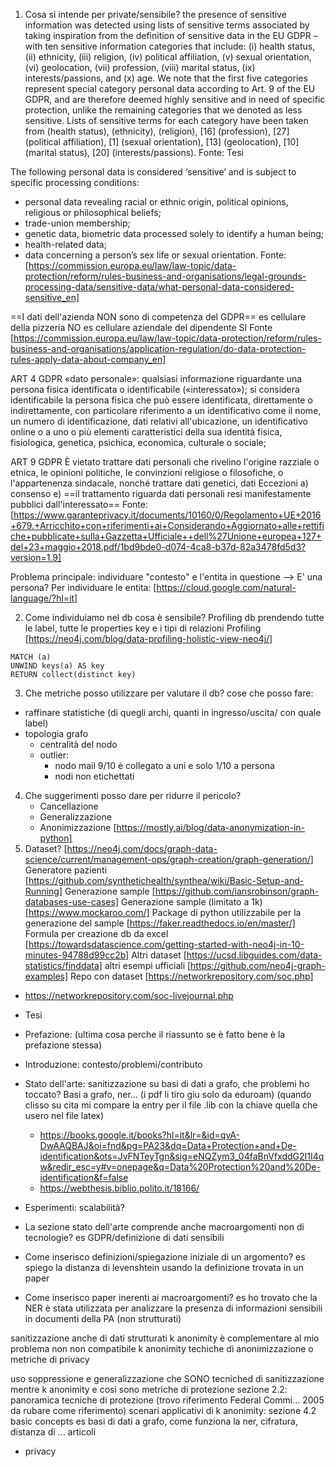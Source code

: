 1. Cosa si intende per private/sensibile?
the presence of sensitive information was detected using lists of sensitive terms associated by taking inspiration from the definition of sensitive data in the EU GDPR – with ten sensitive information categories that include: (i) health status, (ii) ethnicity, (iii) religion, (iv) political affiliation, (v) sexual orientation, (vi) geolocation, (vii) profession, (viii) marital status, (ix) interests/passions, and (x) age. 
We note that the first five categories represent special category personal data according to Art. 9 of the EU GDPR, and are therefore deemed highly sensitive and in need of specific protection, unlike the remaining categories that we denoted as less sensitive. Lists of sensitive terms for each category have been taken from (health status), (ethnicity), (religion), [16] (profession), [27] (political affiliation), [1] (sexual orientation), [13] (geolocation), [10] (marital status), [20] (interests/passions).
Fonte: Tesi 

The following personal data is considered ‘sensitive’ and is subject to specific processing conditions:
- personal data revealing racial or ethnic origin, political opinions, religious or philosophical beliefs;
- trade-union membership;
- genetic data, biometric data processed solely to identify a human being;
- health-related data;
- data concerning a person’s sex life or sexual orientation.
Fonte: [https://commission.europa.eu/law/law-topic/data-protection/reform/rules-business-and-organisations/legal-grounds-processing-data/sensitive-data/what-personal-data-considered-sensitive_en]

==I dati dell'azienda NON sono di competenza del GDPR==
es cellulare della pizzeria NO
es cellulare aziendale del dipendente SI
Fonte [https://commission.europa.eu/law/law-topic/data-protection/reform/rules-business-and-organisations/application-regulation/do-data-protection-rules-apply-data-about-company_en]

ART 4 GDPR
«dato personale»: qualsiasi informazione riguardante una persona fisica identificata o identificabile («interessato»); si considera identificabile la persona fisica che può essere identificata, direttamente o indirettamente, con particolare riferimento a un identificativo come il nome, un numero di identificazione, dati relativi all'ubicazione, un identificativo online o a uno o più elementi caratteristici della sua identità fisica, fisiologica, genetica, psichica, economica, culturale o sociale;

ART 9 GDPR
È vietato trattare dati personali che rivelino l'origine razziale o etnica, le opinioni politiche, le convinzioni religiose o filosofiche, o l'appartenenza sindacale, nonché trattare dati genetici, dati
Eccezioni
a) consenso
e) ==il trattamento riguarda dati personali resi manifestamente pubblici dall'interessato==
Fonte: [https://www.garanteprivacy.it/documents/10160/0/Regolamento+UE+2016+679.+Arricchito+con+riferimenti+ai+Considerando+Aggiornato+alle+rettifiche+pubblicate+sulla+Gazzetta+Ufficiale++dell%27Unione+europea+127+del+23+maggio+2018.pdf/1bd9bde0-d074-4ca8-b37d-82a3478fd5d3?version=1.9]

Problema principale: individuare "contesto" e l'entita in questione --> E' una persona?
Per individuare le entita: [https://cloud.google.com/natural-language/?hl=it]

2. Come individuiamo nel db cosa è sensibile?
Profiling db prendendo tutte le label, tutte le properties key e i tipi di relazioni
Profiling [https://neo4j.com/blog/data-profiling-holistic-view-neo4j/]

```cypher
MATCH (a) 
UNWIND keys(a) AS key
RETURN collect(distinct key)
```

3. Che metriche posso utilizzare per valutare il db?
cose che posso fare:
- raffinare statistiche (di quegli archi, quanti in ingresso/uscita/ con quale label)
- topologia grafo
	- centralità del nodo 
	- outlier: 
		- nodo mail 9/10 è collegato a uni e solo 1/10 a persona 
		- nodi non etichettati

4. Che suggerimenti posso dare per ridurre il pericolo?
	- Cancellazione
	- Generalizzazione
	- Anonimizzazione [https://mostly.ai/blog/data-anonymization-in-python]
5. Dataset? [https://neo4j.com/docs/graph-data-science/current/management-ops/graph-creation/graph-generation/]
Generatore pazienti [https://github.com/synthetichealth/synthea/wiki/Basic-Setup-and-Running]
Generazione sample [https://github.com/iansrobinson/graph-databases-use-cases]
Generazione sample (limitato a 1k) [https://www.mockaroo.com/]
Package di python utilizzabile per la generazione del sample [https://faker.readthedocs.io/en/master/]
Formula per creazione db da excel [https://towardsdatascience.com/getting-started-with-neo4j-in-10-minutes-94788d99cc2b]
Altri dataset [https://ucsd.libguides.com/data-statistics/finddata]
altri esempi ufficiali [https://github.com/neo4j-graph-examples]
Repo con dataset [https://networkrepository.com/soc.php]
- https://networkrepository.com/soc-livejournal.php

- Tesi

- Prefazione: (ultima cosa perche il riassunto se è fatto bene è la prefazione stessa)
- Introduzione: contesto/problemi/contributo
- Stato dell'arte: sanitizzazione su basi di dati a grafo, che problemi ho toccato? Basi a grafo, ner... (i pdf li tiro giu solo da eduroam) (quando clisso su cita mi compare la entry per il file .lib con la chiave quella che usero nel file latex)
	- https://books.google.it/books?hl=it&lr=&id=qvA-DwAAQBAJ&oi=fnd&pg=PA23&dq=Data+Protection+and+De-identification&ots=JvFNTeyTgn&sig=eNQZym3_04faBnVfxddG2I1I4qw&redir_esc=y#v=onepage&q=Data%20Protection%20and%20De-identification&f=false
	- https://webthesis.biblio.polito.it/18166/
- Esperimenti: scalabilità? 


- La sezione stato dell'arte comprende anche macroargomenti non di tecnologie? es GDPR/definizione di dati sensibili

- Come inserisco definizioni/spiegazione iniziale di un argomento?
es spiego la distanza di levenshtein usando la definizione trovata in un paper

- Come inserisco paper inerenti ai macroargomenti?
es ho trovato che la NER è stata utilizzata per analizzare la presenza di informazioni sensibili in documenti della PA (non strutturati)


sanitizzazione anche di dati strutturati
k anonimity è complementare al mio problema non non compatibile
k anonimity techiche di anonimizzazione o metriche di privacy

uso soppressione e generalizzazione che SONO tecniched di sanitizzazione 
mentre k anonimity e cosi sono metriche di protezione
sezione 2.2: panoramica tecniche di protezione (trovo riferimento Federal Commi... 2005 da rubare come riferimento)
scenari applicativi di k anonimity: sezione 4.2 
basic concepts es basi di dati a grafo, come funziona la ner, cifratura, distanza di ...
articoli

- privacy
